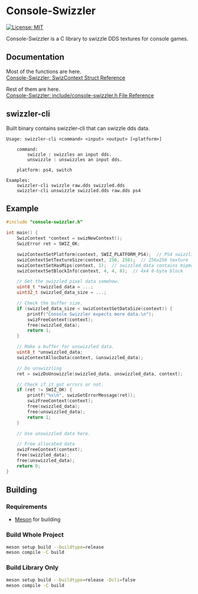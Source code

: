 # Console-Swizzler

[![License: MIT](https://img.shields.io/badge/License-MIT-yellow.svg)](https://opensource.org/licenses/MIT)

Console-Swizzler is a C library to swizzle DDS textures for console games.

## Documentation

Most of the functions are here.  
[Console-Swizzler: SwizContext Struct Reference](https://matyamod.github.io/Console-Swizzler/struct_swiz_context.html)  

Rest of them are here.  
[Console-Swizzler: include/console-swizzler.h File Reference](https://matyamod.github.io/Console-Swizzler/console-swizzler_8h.html)

## swizzler-cli

Built binary contains swizzler-cli that can swizzle dds data.

```
Usage: swizzler-cli <command> <input> <output> [<platform>]

    command:
        swizzle : swizzles an input dds.
        unswizzle : unswizzles an input dds.

    platform: ps4, switch

Examples:
    swizzler-cli swizzle raw.dds swizzled.dds
    swizzler-cli unswizzle swizzled.dds raw.dds ps4
```

## Example

```c
#include "console-swizzler.h"

int main() {
    SwizContext *context = swizNewContext();
    SwizError ret = SWIZ_OK;

    swizContextSetPlatform(context, SWIZ_PLATFORM_PS4);  // PS4 swizzling
    swizContextSetTextureSize(context, 256, 256);  // 256x256 texture
    swizContextSetHasMips(context, 1);  // swizzled_data contains mipmaps
    swizContextSetBlockInfo(context, 4, 4, 8);  // 4x4 8-byte block

    // Get the swizzled pixel data somehow.
    uint8_t *swizzled_data = ...;
    uint32_t swizzled_data_size = ...;

    // Check the buffer size.
    if (swizzled_data_size < swizContextGetDataSize(context)) {
        printf("Console Swizzler expects more data.\n");
        swizFreeContext(context);
        free(swizzled_data);
        return 1;
    }

    // Make a buffer for unswizzled data.
    uint8_t *unswizzled_data;
    swizContextAllocData(context, &unswizzled_data);

    // Do unswizzling
    ret = swizDoUnswizzle(swizzled_data, unswizzled_data, context);

    // Check if it got errors or not.
    if (ret != SWIZ_OK) {
        printf("%s\n", swizGetErrorMessage(ret));
        swizFreeContext(context);
        free(swizzled_data);
        free(unswizzled_data);
        return 1;
    }

    // Use unswizzled data here.

    // Free allocated data
    swizFreeContext(context);
    free(swizzled_data);
    free(unswizzled_data);
    return 0;
}
```

## Building

### Requirements

- [Meson](https://mesonbuild.com/) for building

### Build Whole Project

```bash
meson setup build --buildtype=release
meson compile -C build
```

### Build Library Only

```bash
meson setup build --buildtype=release -Dcli=false
meson compile -C build
```
